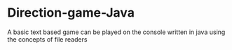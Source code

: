 # Direction-game-Java
A basic text based game can be played on the console written in java using the concepts of file readers
